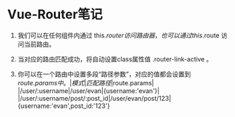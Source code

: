 # Vue-Router笔记

1. 我们可以在任何组件内通过 this.$router 访问路由器，也可以通过 this.$route 访问当前路由。

2. 当<router-link>对应的路由匹配成功，将自动设置class属性值 .router-link-active 。

3. 你可以在一个路由中设置多段“路径参数”，对应的值都会设置到 $route.params 中。
|模式|匹配路径|$route.params|
|/user/:username|/user/evan|{username:'evan'}|
|/user/:username/post/:post_id|/user/evan/post/123|{username:'evan',post_id:'123'}